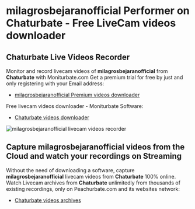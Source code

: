 # milagrosbejaranofficial Performer on Chaturbate - Free LiveCam videos downloader

## Chaturbate Live Videos Recorder

Monitor and record livecam videos of **milagrosbejaranofficial** from **Chaturbate** with Moniturbate.com
Get a premium trial for free by just and only registering with your Email address:
* [milagrosbejaranofficial Premium videos downloader](https://moniturbate.com/request-demo-licence-key.html)

Free livecam videos downloader - Moniturbate Software:
* [Chaturbate videos downloader](https://moniturbate.com/moniturbate-download-software.html)

![milagrosbejaranofficial livecam videos recorder](https://peachurnet.com/templates/moniturbate-software.png)


## Capture milagrosbejaranofficial videos from the Cloud and watch your recordings on Streaming

Without the need of downloading a software, capture **milagrosbejaranofficial** livecam videos from **Chaturbate** 100% online.
Watch Livecam archives from **Chaturbate** unlimitedly from thousands of existing recordings, only on Peachurbate.com and its websites network:
* [Chaturbate videos archives](https://peachurnet.com/)